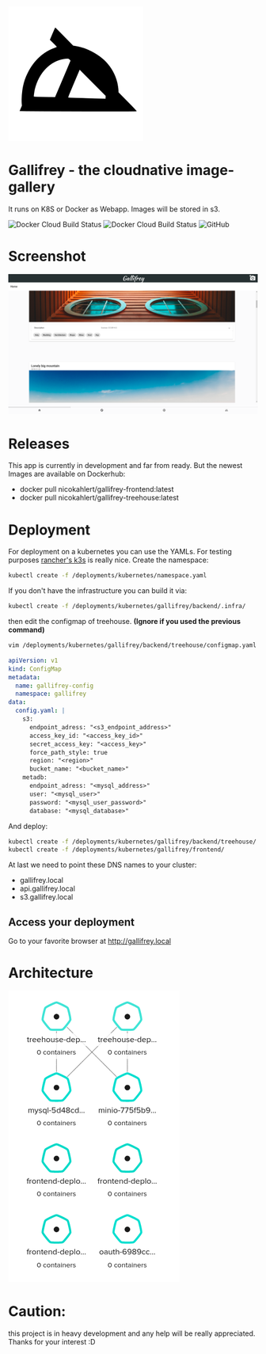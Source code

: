 ![logo](/assets/logo.svg)
# Gallifrey - the cloudnative image-gallery
It runs on K8S or Docker as Webapp. Images will be stored in s3.

![Docker Cloud Build Status](https://img.shields.io/docker/cloud/build/nicokahlert/gallifrey-frontend?style=flat-square&label=Frontend%20Container%20build%20status)
![Docker Cloud Build Status](https://img.shields.io/docker/cloud/build/nicokahlert/gallifrey-treehouse?label=Treehouse%20Container%20build%20status&style=flat-square)
![GitHub](https://img.shields.io/github/license/nk-designz/gallifrey?style=flat-square)
# Screenshot
![webapp example screenshot](/assets/frontend.png)

# Releases
This app is currently in development and far from ready.
But the newest Images are available on Dockerhub:
- docker pull nicokahlert/gallifrey-frontend:latest
- docker pull nicokahlert/gallifrey-treehouse:latest

# Deployment
For deployment on a kubernetes you can use the YAMLs.
For testing purposes [rancher's k3s](https://k3s.io) is really nice.
Create the namespace:
```bash
kubectl create -f /deployments/kubernetes/namespace.yaml
```
If you don't have the infrastructure you can build it via:
```bash
kubectl create -f /deployments/kubernetes/gallifrey/backend/.infra/
```
then edit the configmap of treehouse.
__(Ignore if you used the previous command)__
```bash
vim /deployments/kubernetes/gallifrey/backend/treehouse/configmap.yaml
```
```yaml
apiVersion: v1
kind: ConfigMap
metadata:
  name: gallifrey-config
  namespace: gallifrey
data:
  config.yaml: |
    s3:
      endpoint_adress: "<s3_endpoint_address>"
      access_key_id: "<access_key_id>"
      secret_access_key: "<access_key>"
      force_path_style: true
      region: "<region>"
      bucket_name: "<bucket_name>"
    metadb:
      endpoint_adress: "<mysql_address>"
      user: "<mysql_user>"
      password: "<mysql_user_password>"
      database: "<mysql_database>"
```
And deploy: 
```bash
kubectl create -f /deployments/kubernetes/gallifrey/backend/treehouse/
kubectl create -f /deployments/kubernetes/gallifrey/frontend/
```
At last we need to point these DNS names to your cluster:
- gallifrey.local
- api.gallifrey.local
- s3.gallifrey.local
## Access your deployment
Go to your favorite browser at http://gallifrey.local

# Architecture
![screenshot_of_deploynemt_visualisation](/assets/arch.png)
# Caution:
this project is in heavy development and any help will be really appreciated.
Thanks for your interest :D
